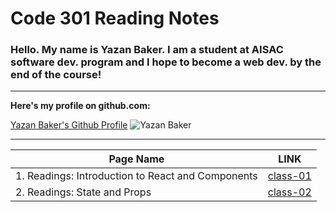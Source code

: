 # Code 301 Reading Notes



### Hello. My name is Yazan Baker. I am a student at AISAC software dev. program and I hope to become a web dev. by the end of the course!
---
__Here's my profile on github.com:__

[Yazan Baker's Github Profile](https://github.com/yazanbaker94) ![Yazan Baker](https://i.ibb.co/WpV37T0/1.png)


---


| Page Name        | LINK       |
| ------------- |:-------------:|
| 1. Readings: Introduction to React and Components      | [class-01](https://yazanbaker94.github.io/Code-301---Intermediate-Software-Development/class-01)|
| 2. Readings: State and Props      | [class-02](https://yazanbaker94.github.io/Code-301---Intermediate-Software-Development/class-02)|

